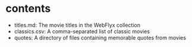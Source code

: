 # contents

* titles.md: The movie titles in the WebFlyx collection
* classics.csv: A comma-separated list of classic movies
* quotes: A directory of files containing memorable quotes from movies  
